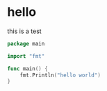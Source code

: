 # hello

this is a test

```go
package main

import "fmt"

func main() {
    fmt.Println("hello world")
}
```
